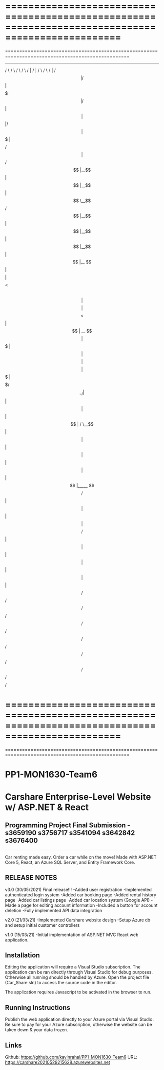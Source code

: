 ==================================================================================================
==================================================================================================
==================================================================================================
  ______    ______   _______          ______   __    __   ______   _______   ________ 
 /      \  /      \ /       \        /      \ /  |  /  | /      \ /       \ /        |
/$$$$$$  |/$$$$$$  |$$$$$$$  |      /$$$$$$  |$$ |  $$ |/$$$$$$  |$$$$$$$  |$$$$$$$$/ 
$$ |  $$/ $$ |__$$ |$$ |__$$ |      $$ \__$$/ $$ |__$$ |$$ |__$$ |$$ |__$$ |$$ |__    
$$ |      $$    $$ |$$    $$<       $$      \ $$    $$ |$$    $$ |$$    $$< $$    |   
$$ |   __ $$$$$$$$ |$$$$$$$  |       $$$$$$  |$$$$$$$$ |$$$$$$$$ |$$$$$$$  |$$$$$/    
$$ \__/  |$$ |  $$ |$$ |  $$ |      /  \__$$ |$$ |  $$ |$$ |  $$ |$$ |  $$ |$$ |_____ 
$$    $$/ $$ |  $$ |$$ |  $$ |      $$    $$/ $$ |  $$ |$$ |  $$ |$$ |  $$ |$$       |
 $$$$$$/  $$/   $$/ $$/   $$/        $$$$$$/  $$/   $$/ $$/   $$/ $$/   $$/ $$$$$$$$/ 
                                                                                                                                                         
==================================================================================================
==================================================================================================
==================================================================================================

# PP1-MON1630-Team6
# Carshare Enterprise-Level Website w/ ASP.NET & React
## Programming Project Final Submission - s3659190 s3756717 s3541094 s3642842 s3676400 
--------------------------------------------------------------------------------------------------
Car renting made easy. Order a car while on the move!
Made with ASP.NET Core 5, React, an Azure SQL Server, and Entity Framework Core.  

## RELEASE NOTES ##
v3.0 (30/05/2021)
Final release!!!
-Added user registration
-Implemented authenticated login system
-Added car booking page
-Added rental history page
-Added car listings page
-Added car location system (Google API)
-Made a page for editing account information
-Included a button for account deletion
-Fully implemented API data integration

v2.0 (21/03/21)
-Implemented Carshare website design
-Setup Azure db and setup initial customer controllers

v1.0 (15/03/21)
-Initial implementation of ASP.NET MVC React web application.


## Installation ##
Editing the application will require a Visual Studio subscription.
The application can be ran directly through Visual Studio for debug purposes.
Otherwise all running should be handled by Azure.
Open the project file (Car_Share.sln) to access the source code in the editor.

The application requires Javascript to be activated in the browser to run.

## Running Instructions ##
Publish the web application directly to your Azure portal via Visual Studio.
Be sure to pay for your Azure subscription, otherwise the website can be taken down & your data frozen.

## Links ##
Github: https://github.com/kavinrahal/PP1-MON1630-Team6
URL: https://carshare20210529215628.azurewebsites.net